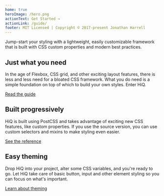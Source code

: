 ```yaml
---
home: true
heroImage: /hero.png
actionText: Get Started →
actionLink: /guide/
footer: MIT Licensed | Copyright © 2017-present Jonathan Harrell
---
```


Jump-start your styling with a lightweight, easily customizable framework that is built with CSS custom properties and modern best practices.

<div class="features">
  <div class="feature">
    <h2>Just what you need</h2>
    <p>In the age of Flexbox, CSS grid, and other exciting layout features, there is less and less need for a bloated CSS framework. What you do need is a simple foundation on top of which to build your own styles. Enter HiQ.</p>
    <a href="/guide" role="button">Read the guide</a>
  </div>
  <div class="feature">
    <h2>Built progressively</h2>
    <p>HiQ is built using PostCSS and takes advantage of exciting new CSS features, like custom properties. If you use the source version, you can use custom selectors and mixins to make styling even easier.</p>
    <a href="/reference" role="button">See the reference</a>
  </div>
  <div class="feature">
      <h2>Easy theming</h2>
      <p>Drop HiQ into your project, alter some CSS variables, and you're ready to go. Let HiQ take care of basic button, input and other element styling so you can focus on what's important.</p>
      <a href="/guide" role="button">Learn about theming</a>
    </div>
</div>
